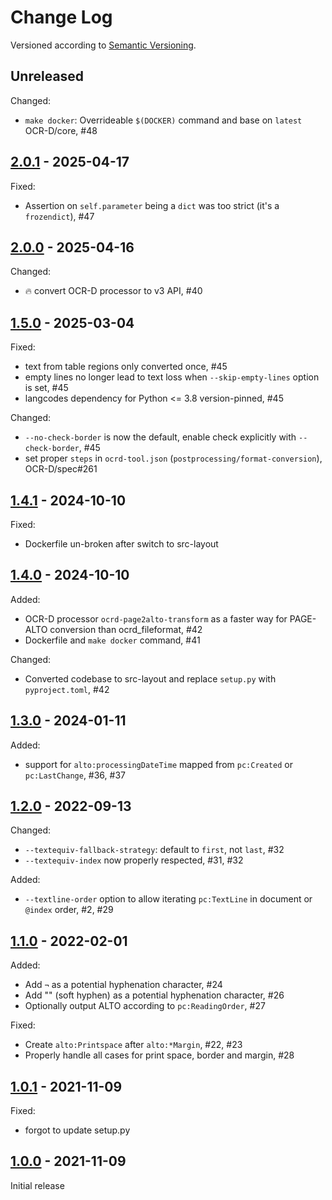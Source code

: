 Change Log
==========

Versioned according to [Semantic Versioning](http://semver.org/).

## Unreleased

Changed:

  * `make docker`: Overrideable `$(DOCKER)` command and base on `latest` OCR-D/core, #48

## [2.0.1] - 2025-04-17

Fixed:

  * Assertion on `self.parameter` being a `dict` was too strict (it's a `frozendict`), #47

## [2.0.0] - 2025-04-16

Changed:

  * :fire: convert OCR-D processor to v3 API, #40

## [1.5.0] - 2025-03-04

Fixed:

  * text from table regions only converted once, #45
  * empty lines no longer lead to text loss when `--skip-empty-lines` option is set, #45
  * langcodes dependency for Python <= 3.8 version-pinned, #45

Changed:

  * `--no-check-border` is now the default, enable check explicitly with `--check-border`, #45
  * set proper `steps` in `ocrd-tool.json` (`postprocessing/format-conversion`), OCR-D/spec#261

## [1.4.1] - 2024-10-10

Fixed:

  - Dockerfile un-broken after switch to src-layout

## [1.4.0] - 2024-10-10

Added:

  - OCR-D processor `ocrd-page2alto-transform` as a faster way for PAGE-ALTO conversion than ocrd_fileformat, #42
  - Dockerfile and `make docker` command, #41

Changed:

  - Converted codebase to src-layout and replace `setup.py` with `pyproject.toml`, #42

## [1.3.0] - 2024-01-11

Added:

  * support for `alto:processingDateTime` mapped from `pc:Created` or `pc:LastChange`, #36, #37

## [1.2.0] - 2022-09-13

Changed:

  * `--textequiv-fallback-strategy`: default to `first`, not `last`, #32
  * `--textequiv-index` now properly respected, #31, #32

Added:

  * `--textline-order` option to allow iterating `pc:TextLine` in document or `@index` order, #2, #29

## [1.1.0] - 2022-02-01

Added:

  * Add `¬` as a potential hyphenation character, #24
  * Add "&shy;" (soft hyphen) as a potential hyphenation character, #26
  * Optionally output ALTO according to `pc:ReadingOrder`, #27

Fixed:

  * Create `alto:Printspace` after `alto:*Margin`, #22, #23
  * Properly handle all cases for print space, border and margin, #28

## [1.0.1] - 2021-11-09

Fixed:

  * forgot to update setup.py

## [1.0.0] - 2021-11-09

Initial release

<!-- link-labels -->
[2.0.1]: ../../compare/v2.0.1...v2.0.0
[2.0.0]: ../../compare/v2.0.0...v1.5.0
[1.5.0]: ../../compare/v1.5.0...v1.4.1
[1.4.1]: ../../compare/v1.4.1...v1.4.0
[1.4.0]: ../../compare/v1.4.0...v1.3.0
[1.3.0]: ../../compare/v1.3.0...v1.2.0
[1.2.0]: ../../compare/v1.2.0...v1.1.0
[1.1.0]: ../../compare/v1.1.0...v1.0.1
[1.0.1]: ../../compare/v1.0.1...v1.0.0
[1.0.0]: ../../compare/HEAD...v1.0.0

